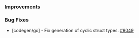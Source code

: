 ### Improvements

### Bug Fixes

- [codegen/go] - Fix generation of cyclic struct types.
  [#8049](https://github.com/pulumi/pulumi/pull/8049)
